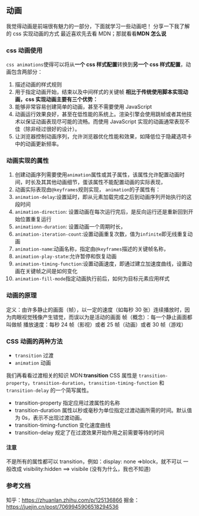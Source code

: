 ## 动画

我觉得动画是前端很有魅力的一部分，下面就学习一些动画吧！
分享一下我了解的 css 实现动画的方式
最近喜欢先去看 MDN；那就看看**MDN 怎么说**

### css 动画使用

`css animations`使得可以将从**一个 css 样式配置**转换到**另一个 css 样式配置**，动画包含两部分：

1. 描述动画的样式规则
2. 用于指定动画开始，结束以及中间样式的关键帧
   **相比于传统使用脚本实现动画，css 实现动画主要有三个优势：**
3. 能够非常容易创建简单的动画，甚至不需要使用 JavaScript
4. 动画运行效果良好，甚至在低性能的系统上。渲染引擎会使用跳帧或者其他技术以保证动画表现尽可能的流畅。而使用 JavaScript 实现的动画通常表现不佳（除非经过很好的设计）。
5. 让浏览器控制动画序列，允许浏览器优化性能和效果，如降低位于隐藏选项卡中的动画更新频率。

### 动画实现的属性

1. 创建动画序列需要使用`animation`属性或其子属性，该属性允许配置动画时间，时长及其其他动画细节，蛋该属性不能配置动画的实际表现，
2. 动画实际表现由`@keyframes`规则实现，
   `animation`的子属性有：
3. `animation-delay`:设置延时，即从元素加载完成之后到动画序列开始执行的这段时间
4. `animation-direction`: 设置动画在每次运行完后，是反向运行还是重新回到开始位置重复运行
5. `animationn-duration`: 设置动画一个周期时长，
6. `animation-iteration-count`:设置动画重复次数，值为`infinite`即无线重复动画
7. `animation-name`:动画名称，指定由`@keyframes`描述的关键帧名称，
8. `animation-play-state`:允许暂停和恢复动画
9. `animation-timing-function`:设置动画速度，即通过建立加速度曲线，设置动画在关键帧之间是如何变化
10. `animation-fill-mode`指定动画执行前后，如何为目标元素应用样式

### 动画的原理

定义：由许多静止的画面（帧），以一定的速度（如每秒 30 张）连续播放时，因为肉眼视觉残像产生错觉，而误以为是活动的画面
帧（概念）：每一个静止画面都叫做帧
播放速度：每秒 24 帧（影视）或者 25 帧（动画）或者 30 帧（游戏）

### CSS 动画的两种方法

- `transition` 过渡
- `animation` 动画

我们再看看过渡相关的知识
MDN:**transition** CSS 属性是 `transition-property`，`transition-duration`，`transition-timing-function` 和 `transition-delay` 的一个简写属性。

- transition-property 指定应用过渡属性的名称
- transition-duration 属性以秒或毫秒为单位指定过渡动画所需的时间。默认值为 0s，表示不出现过渡动画。
- transition-timing-function 变化速度曲线
- transition-delay 规定了在过渡效果开始作用之前需要等待的时间

#### 注意

不是所有的属性都可以 transition，例如：display: none =>block，就不可以
一般改成 visibility:hidden ==> visibile (没有为什么，我也不知道)

### 参考文档

知乎：https://zhuanlan.zhihu.com/p/125136866
掘金：https://juejin.cn/post/7069945906518294536
